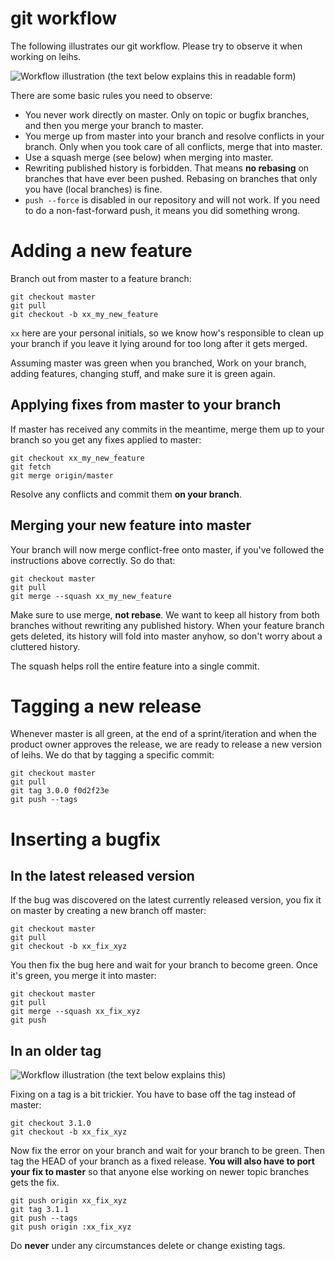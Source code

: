 # git workflow

The following illustrates our git workflow. Please try to observe it when working on leihs.

![Workflow illustration (the text below explains this in readable form)](https://raw.githubusercontent.com/zhdk/leihs/next/doc/images/git_workflow.png)

There are some basic rules you need to observe:

* You never work directly on master. Only on topic or bugfix branches, and then you merge your branch to master.
* You merge up from master into your branch and resolve conflicts in your branch. Only when you took care of all conflicts, merge that into master.
* Use a squash merge (see below) when merging into master.
* Rewriting published history is forbidden. That means **no rebasing** on branches that have ever been pushed. Rebasing on branches that only you have (local branches) is fine.
* `push --force` is disabled in our repository and will not work. If you need to do a non-fast-forward push, it means you did something wrong.

# Adding a new feature

Branch out from master to a feature branch:

```
git checkout master
git pull
git checkout -b xx_my_new_feature
```

`xx` here are your personal initials, so we know how's responsible to clean up your branch if you leave it lying around for too long after it gets merged.

Assuming master was green when you branched, Work on your branch, adding features, changing stuff, and make sure it is green again.

## Applying fixes from master to your branch

If master has received any commits in the meantime, merge them up to your branch so you get any fixes applied to master:

```
git checkout xx_my_new_feature
git fetch
git merge origin/master
```

Resolve any conflicts and commit them **on your branch**.


## Merging your new feature into master

Your branch will now merge conflict-free onto master, if you've followed the instructions above correctly. So do that:

```
git checkout master
git pull
git merge --squash xx_my_new_feature
```

Make sure to use merge, **not rebase**. We want to keep all history from both branches without rewriting any published history. When your feature branch gets deleted, its history will fold into master anyhow, so don't worry about a cluttered history.

The squash helps roll the entire feature into a single commit.

# Tagging a new release

Whenever master is all green, at the end of a sprint/iteration and when the product owner approves the release, we are ready to release a new version of leihs. We do that by tagging a specific commit:

```
git checkout master
git pull
git tag 3.0.0 f0d2f23e
git push --tags
```

# Inserting a bugfix

## In the latest released version

If the bug was discovered on the latest currently released version, you fix it on master by creating a new branch off master:

```
git checkout master
git pull
git checkout -b xx_fix_xyz
```

You then fix the bug here and wait for your branch to become green. Once it's green, you merge it into master:

```
git checkout master
git pull
git merge --squash xx_fix_xyz
git push
```

## In an older tag

![Workflow illustration (the text below explains this)](https://raw.githubusercontent.com/zhdk/leihs/next/doc/images/git_workflow_for_fixes.png)

Fixing on a tag is a bit trickier. You have to base off the tag instead of master:

```
git checkout 3.1.0
git checkout -b xx_fix_xyz
```
Now fix the error on your branch and wait for your branch to be green. Then tag the HEAD of your branch as a fixed release. **You will also have to port your fix to master** so that anyone else working on newer topic branches gets the fix.

```
git push origin xx_fix_xyz
git tag 3.1.1
git push --tags
git push origin :xx_fix_xyz
```

Do **never** under any circumstances delete or change existing tags.
